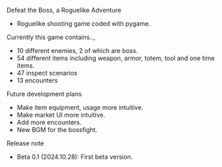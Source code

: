 Defeat the Boss, a Roguelike Adventure
- Roguelike shooting game coded with pygame.

Currently this game contains..,
- 10 different enemies, 2 of which are boss.
- 54 different items including weapon, armor, totem, tool and one time items.
- 47 inspect scenarios
- 13 encounters

Future development plans
- Make item equipment, usage more intuitive.
- Make market UI more intuitive.
- Add more encounters.
- New BGM for the bossfight.

Release note
- Beta 0.1 (2024.10.28): First beta version.
